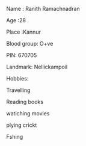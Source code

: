 Name : Ranith Ramachnadran

Age  :28

Place :Kannur

Blood group: O+ve


PIN: 670705

Landmark: Nellickampoil



Hobbies:

Travelling

Reading books

watiching movies

plying crickt

Fshing
